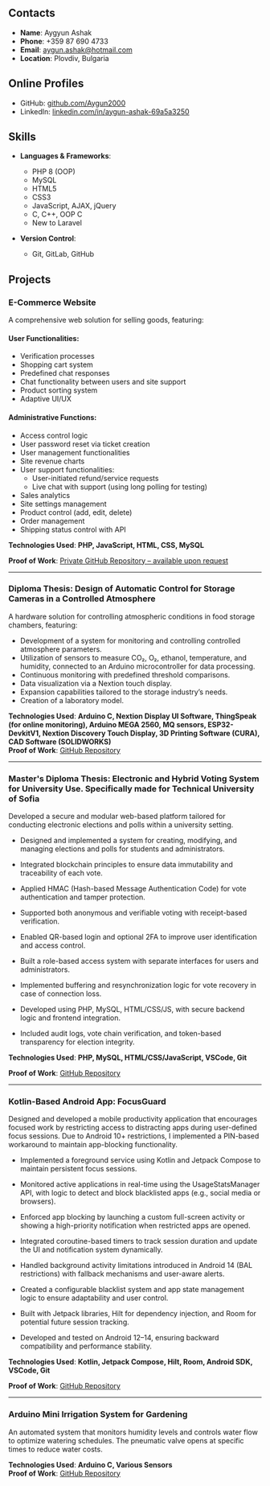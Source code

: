 ## Contacts
- **Name**: Aygyun Ashak  
- **Phone**: +359 87 690 4733  
- **Email**: [aygun.ashak@hotmail.com](mailto:aygun.ashak@hotmail.com)  
- **Location**: Plovdiv, Bulgaria  

## Online Profiles
- GitHub: [github.com/Aygun2000](https://github.com/Aygun2000)
- LinkedIn: [linkedin.com/in/aygun-ashak-69a5a3250](https://linkedin.com/in/aygun-ashak-69a5a3250)
  
## Skills
- **Languages & Frameworks**:
  - PHP 8 (OOP)
  - MySQL
  - HTML5
  - CSS3
  - JavaScript, AJAX, jQuery
  - C, C++, OOP C
  - New to Laravel

- **Version Control**:
  - Git, GitLab, GitHub

## Projects

### E-Commerce Website
A comprehensive web solution for selling goods, featuring:

#### User Functionalities:
- Verification processes
- Shopping cart system
- Predefined chat responses
- Chat functionality between users and site support
- Product sorting system
- Adaptive UI/UX

#### Administrative Functions:
- Access control logic
- User password reset via ticket creation
- User management functionalities
- Site revenue charts
- User support functionalities:
  - User-initiated refund/service requests
  - Live chat with support (using long polling for testing)
- Sales analytics
- Site settings management
- Product control (add, edit, delete)
- Order management
- Shipping status control with API

**Technologies Used**: **PHP, JavaScript, HTML, CSS, MySQL**  

**Proof of Work**: [Private GitHub Repository – available upon request](https://github.com/Aygun2000/Web-PHP.git) 

---

### Diploma Thesis: Design of Automatic Control for Storage Cameras in a Controlled Atmosphere
A hardware solution for controlling atmospheric conditions in food storage chambers, featuring:

- Development of a system for monitoring and controlling controlled atmosphere parameters.
- Utilization of sensors to measure CO₂, O₂, ethanol, temperature, and humidity, connected to an Arduino microcontroller for data processing.
- Continuous monitoring with predefined threshold comparisons.
- Data visualization via a Nextion touch display.
- Expansion capabilities tailored to the storage industry’s needs.
- Creation of a laboratory model.

**Technologies Used**: **Arduino C, Nextion Display UI Software, ThingSpeak (for online monitoring), Arduino MEGA 2560, MQ sensors, ESP32-DevkitV1, Nextion Discovery Touch Display, 3D Printing Software (CURA), CAD Software (SOLIDWORKS)**  
**Proof of Work**: [GitHub Repository](https://github.com/Aygun2000/diploma-thesis.git)

---

### Master's Diploma Thesis: Electronic and Hybrid Voting System for University Use. Specifically made for Technical University of Sofia
Developed a secure and modular web-based platform tailored for conducting electronic elections and polls within a university setting.

- Designed and implemented a system for creating, modifying, and managing elections and polls for students and administrators.

- Integrated blockchain principles to ensure data immutability and traceability of each vote.

- Applied HMAC (Hash-based Message Authentication Code) for vote authentication and tamper protection.

- Supported both anonymous and verifiable voting with receipt-based verification.

- Enabled QR-based login and optional 2FA to improve user identification and access control.

- Built a role-based access system with separate interfaces for users and administrators.

- Implemented buffering and resynchronization logic for vote recovery in case of connection loss.

- Developed using PHP, MySQL, HTML/CSS/JS, with secure backend logic and frontend integration.

- Included audit logs, vote chain verification, and token-based transparency for election integrity.

**Technologies Used**: **PHP, MySQL, HTML/CSS/JavaScript, VSCode, Git**

**Proof of Work**: [GitHub Repository](https://github.com/Aygun2000/master-thesis.git)

---

### Kotlin-Based Android App: FocusGuard
Designed and developed a mobile productivity application that encourages focused work by restricting access to distracting apps during user-defined focus sessions.
Due to Android 10+ restrictions, I implemented a PIN-based workaround to maintain app-blocking functionality.
- Implemented a foreground service using Kotlin and Jetpack Compose to maintain persistent focus sessions.

- Monitored active applications in real-time using the UsageStatsManager API, with logic to detect and block blacklisted apps (e.g., social media or browsers).

- Enforced app blocking by launching a custom full-screen activity or showing a high-priority notification when restricted apps are opened.

- Integrated coroutine-based timers to track session duration and update the UI and notification system dynamically.

- Handled background activity limitations introduced in Android 14 (BAL restrictions) with fallback mechanisms and user-aware alerts.

- Created a configurable blacklist system and app state management logic to ensure adaptability and user control.

- Built with Jetpack libraries, Hilt for dependency injection, and Room for potential future session tracking.

- Developed and tested on Android 12–14, ensuring backward compatibility and performance stability.

**Technologies Used**: **Kotlin, Jetpack Compose, Hilt, Room, Android SDK, VSCode, Git**

**Proof of Work**: [GitHub Repository](https://github.com/Aygun2000/FocusGuard.git)

---
### Arduino Mini Irrigation System for Gardening
An automated system that monitors humidity levels and controls water flow to optimize watering schedules. The pneumatic valve opens at specific times to reduce water costs.

**Technologies Used**: **Arduino C, Various Sensors**  
**Proof of Work**: [GitHub Repository](https://github.com/Aygun2000/watering_sys_arduino.git)



